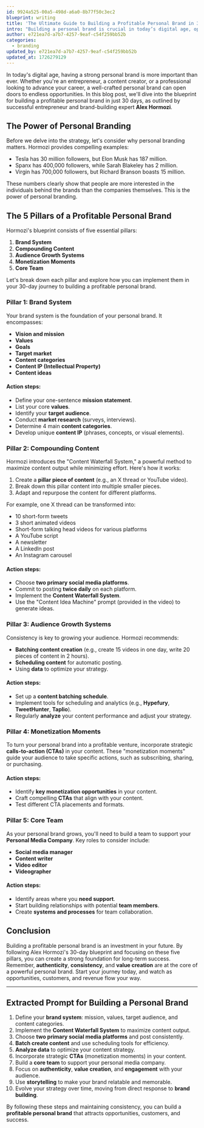 ```yaml
---
id: 9924a525-00a5-498d-a6a0-8b77f50c3ec2
blueprint: writing
title: 'The Ultimate Guide to Building a Profitable Personal Brand in 30 Days'
intro: "Building a personal brand is crucial in today’s digital age, opening doors to opportunities, customers, and success. In this guide inspired by entrepreneur Alex Hormozi, you'll discover a proven 30-day blueprint to create and scale a profitable personal brand. Learn how to define your brand’s mission, values, and target audience while implementing a powerful content strategy, known as the Content Waterfall System, to maximize your content output across platforms. Hormozi also covers strategies for consistent audience growth, turning passive followers into active customers through strategic monetization moments, and building a team to support your evolving personal Media Company. Whether you’re a business founder, creator, or professional, this guide will help you establish a brand that resonates with your dream audience and drives revenue. Get ready to build an online presence that attracts attention, creates lasting engagement, and fuels your business growth—all in just 30 days."
author: e721ea7d-a7b7-4257-9eaf-c54f259bb52b
categories:
  - branding
updated_by: e721ea7d-a7b7-4257-9eaf-c54f259bb52b
updated_at: 1726279129
---
```

In today's digital age, having a strong personal brand is more important than ever. Whether you're an entrepreneur, a content creator, or a professional looking to advance your career, a well-crafted personal brand can open doors to endless opportunities. In this blog post, we'll dive into the blueprint for building a profitable personal brand in just 30 days, as outlined by successful entrepreneur and brand-building expert **Alex Hormozi**.

## The Power of Personal Branding

Before we delve into the strategy, let's consider why personal branding matters. Hormozi provides compelling examples:

- Tesla has 30 million followers, but Elon Musk has 187 million.
- Spanx has 400,000 followers, while Sarah Blakeley has 2 million.
- Virgin has 700,000 followers, but Richard Branson boasts 15 million.

These numbers clearly show that people are more interested in the individuals behind the brands than the companies themselves. This is the power of personal branding.

## The 5 Pillars of a Profitable Personal Brand

Hormozi's blueprint consists of five essential pillars:

1. **Brand System**
2. **Compounding Content**
3. **Audience Growth Systems**
4. **Monetization Moments**
5. **Core Team**

Let's break down each pillar and explore how you can implement them in your 30-day journey to building a profitable personal brand.

### Pillar 1: Brand System

Your brand system is the foundation of your personal brand. It encompasses:

- **Vision and mission**
- **Values**
- **Goals**
- **Target market**
- **Content categories**
- **Content IP (Intellectual Property)**
- **Content ideas**

#### Action steps:
- Define your one-sentence **mission statement**.
- List your core **values**.
- Identify your **target audience**.
- Conduct **market research** (surveys, interviews).
- Determine 4 main **content categories**.
- Develop unique **content IP** (phrases, concepts, or visual elements).

### Pillar 2: Compounding Content

Hormozi introduces the "Content Waterfall System," a powerful method to maximize content output while minimizing effort. Here's how it works:

1. Create a **pillar piece of content** (e.g., an X thread or YouTube video).
2. Break down this pillar content into multiple smaller pieces.
3. Adapt and repurpose the content for different platforms.

For example, one X thread can be transformed into:

- 10 short-form tweets
- 3 short animated videos
- Short-form talking head videos for various platforms
- A YouTube script
- A newsletter
- A LinkedIn post
- An Instagram carousel

#### Action steps:
- Choose **two primary social media platforms**.
- Commit to posting **twice daily** on each platform.
- Implement the **Content Waterfall System**.
- Use the "Content Idea Machine" prompt (provided in the video) to generate ideas.

### Pillar 3: Audience Growth Systems

Consistency is key to growing your audience. Hormozi recommends:

- **Batching content creation** (e.g., create 15 videos in one day, write 20 pieces of content in 2 hours).
- **Scheduling content** for automatic posting.
- Using **data** to optimize your strategy.

#### Action steps:
- Set up a **content batching schedule**.
- Implement tools for scheduling and analytics (e.g., **Hypefury**, **TweetHunter**, **Taplio**).
- Regularly **analyze** your content performance and adjust your strategy.

### Pillar 4: Monetization Moments

To turn your personal brand into a profitable venture, incorporate strategic **calls-to-action (CTAs)** in your content. These "monetization moments" guide your audience to take specific actions, such as subscribing, sharing, or purchasing.

#### Action steps:
- Identify **key monetization opportunities** in your content.
- Craft compelling **CTAs** that align with your content.
- Test different CTA placements and formats.

### Pillar 5: Core Team

As your personal brand grows, you'll need to build a team to support your **Personal Media Company**. Key roles to consider include:

- **Social media manager**
- **Content writer**
- **Video editor**
- **Videographer**

#### Action steps:
- Identify areas where you **need support**.
- Start building relationships with potential **team members**.
- Create **systems and processes** for team collaboration.

## Conclusion

Building a profitable personal brand is an investment in your future. By following Alex Hormozi's 30-day blueprint and focusing on these five pillars, you can create a strong foundation for long-term success. Remember, **authenticity**, **consistency**, and **value creation** are at the core of a powerful personal brand. Start your journey today, and watch as opportunities, customers, and revenue flow your way.

---

## Extracted Prompt for Building a Personal Brand

1. Define your **brand system**: mission, values, target audience, and content categories.
2. Implement the **Content Waterfall System** to maximize content output.
3. Choose **two primary social media platforms** and post consistently.
4. **Batch create content** and use scheduling tools for efficiency.
5. **Analyze data** to optimize your content strategy.
6. Incorporate strategic **CTAs** (monetization moments) in your content.
7. Build a **core team** to support your personal media company.
8. Focus on **authenticity**, **value creation**, and **engagement** with your audience.
9. Use **storytelling** to make your brand relatable and memorable.
10. Evolve your strategy over time, moving from direct response to **brand building**.

By following these steps and maintaining consistency, you can build a **profitable personal brand** that attracts opportunities, customers, and success.